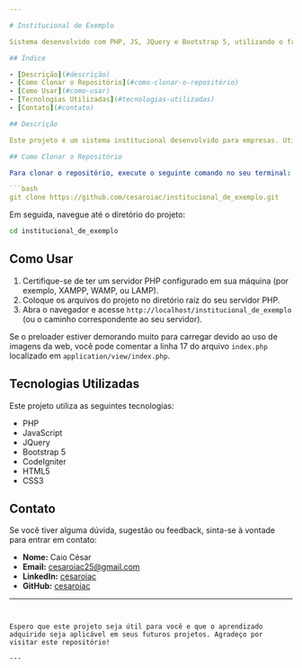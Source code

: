 ```yaml
---

# Institucional de Exemplo

Sistema desenvolvido com PHP, JS, JQuery e Bootstrap 5, utilizando o framework CodeIgniter (Exemplo de sistema Institucional).

## Índice

- [Descrição](#descrição)
- [Como Clonar o Repositório](#como-clonar-o-repositório)
- [Como Usar](#como-usar)
- [Tecnologias Utilizadas](#tecnologias-utilizadas)
- [Contato](#contato)

## Descrição

Este projeto é um sistema institucional desenvolvido para empresas. Utiliza PHP, JavaScript, JQuery, Bootstrap 5 e o framework CodeIgniter. O sistema é projetado para ser uma plataforma simples e eficiente para gerenciar conteúdos institucionais de uma empresa.

## Como Clonar o Repositório

Para clonar o repositório, execute o seguinte comando no seu terminal:

```bash
git clone https://github.com/cesaroiac/institucional_de_exemplo.git
```

Em seguida, navegue até o diretório do projeto:

```bash
cd institucional_de_exemplo
```

## Como Usar

1. Certifique-se de ter um servidor PHP configurado em sua máquina (por exemplo, XAMPP, WAMP, ou LAMP).
2. Coloque os arquivos do projeto no diretório raiz do seu servidor PHP.
3. Abra o navegador e acesse `http://localhost/institucional_de_exemplo` (ou o caminho correspondente ao seu servidor).

Se o preloader estiver demorando muito para carregar devido ao uso de imagens da web, você pode comentar a linha 17 do arquivo `index.php` localizado em `application/view/index.php`.

## Tecnologias Utilizadas

Este projeto utiliza as seguintes tecnologias:

- PHP
- JavaScript
- JQuery
- Bootstrap 5
- CodeIgniter
- HTML5
- CSS3

## Contato

Se você tiver alguma dúvida, sugestão ou feedback, sinta-se à vontade para entrar em contato:

- **Nome:** Caio César
- **Email:** cesaroiac25@gmail.com
- **LinkedIn:** [cesaroiac](https://www.linkedin.com/in/cesaroiac/)
- **GitHub:** [cesaroiac](https://github.com/cesaroiac)

---
```


Espero que este projeto seja útil para você e que o aprendizado adquirido seja aplicável em seus futuros projetos. Agradeço por visitar este repositório!

---
